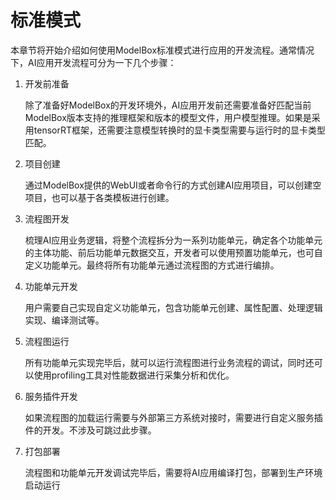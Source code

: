 # 标准模式

本章节将开始介绍如何使用ModelBox标准模式进行应用的开发流程。通常情况下，AI应用开发流程可分为一下几个步骤：

1. 开发前准备

    除了准备好ModelBox的开发环境外，AI应用开发前还需要准备好匹配当前ModelBox版本支持的推理框架和版本的模型文件，用户模型推理。如果是采用tensorRT框架，还需要注意模型转换时的显卡类型需要与运行时的显卡类型匹配。

1. 项目创建

    通过ModelBox提供的WebUI或者命令行的方式创建AI应用项目，可以创建空项目，也可以基于各类模板进行创建。

1. 流程图开发

    梳理AI应用业务逻辑，将整个流程拆分为一系列功能单元，确定各个功能单元的主体功能、前后功能单元数据交互，开发者可以使用预置功能单元，也可自定义功能单元。最终将所有功能单元通过流程图的方式进行编排。

1. 功能单元开发

    用户需要自己实现自定义功能单元，包含功能单元创建、属性配置、处理逻辑实现、编译测试等。

1. 流程图运行

    所有功能单元实现完毕后，就可以运行流程图进行业务流程的调试，同时还可以使用profiling工具对性能数据进行采集分析和优化。

1. 服务插件开发

    如果流程图的加载运行需要与外部第三方系统对接时，需要进行自定义服务插件的开发。不涉及可跳过此步骤。

1. 打包部署

   流程图和功能单元开发调试完毕后，需要将AI应用编译打包，部署到生产环境启动运行
